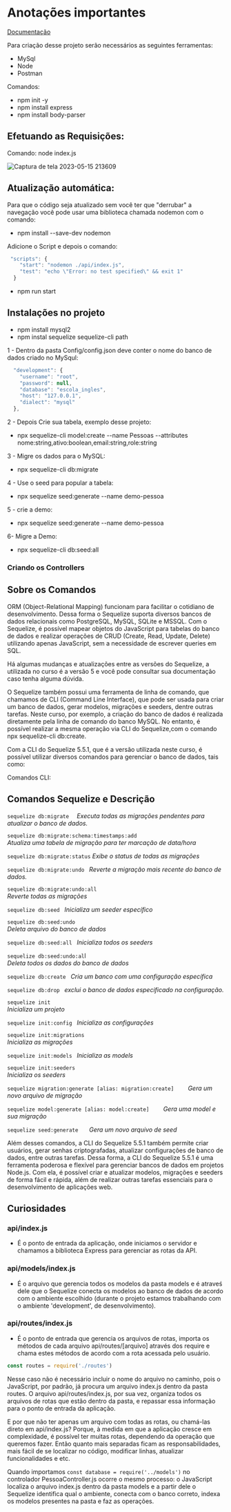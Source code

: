 # Anotações importantes 

<a href="https://sequelize.org/docs/v6/other-topics/migrations/">Documentação</a>

Para criação desse projeto serão necessários as seguintes ferramentas:

- MySql
- Node
- Postman

Comandos:

- npm init -y
- npm install express
- npm install body-parser

## Efetuando as Requisições:

Comando:
node index.js

![Captura de tela 2023-05-15 213609](https://github.com/bruleonel/curso-ingles/assets/104650333/be01737c-fec7-47c4-af7f-412e7ec98f0e)

## Atualização automática:

Para que o código seja atualizado sem você ter que "derrubar" a navegação você pode usar uma biblioteca chamada nodemon com o comando:

- npm install --save-dev nodemon

Adicione o Script e depois o comando:

````js
 "scripts": {
    "start": "nodemon ./api/index.js",
    "test": "echo \"Error: no test specified\" && exit 1"
  }
````

- npm run start

## Instalações no projeto

- npm install mysql2
- npm instal sequelize sequelize-cli path

1 - Dentro da pasta Config/config.json deve conter o nome do banco de dados criado no MySqul:

````js
  "development": {
    "username": "root",
    "password": null,
    "database": "escola_ingles",
    "host": "127.0.0.1",
    "dialect": "mysql"
  },
````
2 - Depois Crie sua tabela, exemplo desse projeto:
- npx sequelize-cli model:create --name Pessoas --attributes nome:string,ativo:boolean,email:string,role:string

3 - Migre os dados para o MySQL: 
- npx sequelize-cli db:migrate

4 - Use o seed para popular a tabela:
- npx sequelize seed:generate --name demo-pessoa

5 - crie a demo:
- npx sequelize seed:generate --name demo-pessoa

6- Migre a Demo:
- npx sequelize-cli db:seed:all

### Criando os Controllers



## Sobre os Comandos

ORM (Object-Relational Mapping) funcionam para facilitar o cotidiano de desenvolvimento. Dessa forma o Sequelize suporta diversos bancos de dados relacionais como PostgreSQL, MySQL, SQLite e MSSQL. Com o Sequelize, é possível mapear objetos do JavaScript para tabelas do banco de dados e realizar operações de CRUD (Create, Read, Update, Delete) utilizando apenas JavaScript, sem a necessidade de escrever queries em SQL.

Há algumas mudanças e atualizações entre as versões do Sequelize, a utilizada no curso é a versão 5 e você pode consultar sua documentação caso tenha alguma dúvida.

O Sequelize também possui uma ferramenta de linha de comando, que chamamos de CLI (Command Line Interface), que pode ser usada para criar um banco de dados, gerar modelos, migrações e seeders, dentre outras tarefas. Neste curso, por exemplo, a criação do banco de dados é realizada diretamente pela linha de comando do banco MySQL. No entanto, é possível realizar a mesma operação via CLI do Sequelize,com o comando npx sequelize-cli db:create.

Com a CLI do Sequelize 5.5.1, que é a versão utilizada neste curso, é possível utilizar diversos comandos para gerenciar o banco de dados, tais como:

Comandos CLI:

## Comandos Sequelize	e Descrição


``sequelize db:migrate	``
*Executa todas as migrações pendentes para atualizar o banco de dados.*


``sequelize db:migrate:schema:timestamps:add``	
*Atualiza uma tabela de migração para ter marcação de data/hora*

``sequelize db:migrate:status``	
*Exibe o status de todas as migrações*

``sequelize db:migrate:undo	``
*Reverte a migração mais recente do banco de dados.*

``sequelize db:migrate:undo:all``	
*Reverte todas as migrações*

``sequelize db:seed	``
*Inicializa um seeder específico*

``sequelize db:seed:undo``	
*Deleta arquivo do banco de dados*

``sequelize db:seed:all	``
*Inicializa todos os seeders*

``sequelize db:seed:undo:al``l	
*Deleta todos os dados do banco de dados*

````sequelize db:create	````
*Cria um banco com uma configuração específica*

``sequelize db:drop	``
*exclui o banco de dados especificado na configuração.*

``sequelize init``	
*Inicializa um projeto*

``sequelize init:config	``
*Inicializa as configurações*

``sequelize init:migrations``	
*Inicializa as migrações*

``sequelize init:models	``
*Inicializa as models*

``sequelize init:seeders``	
*Inicializa os seeders*

``sequelize migration:generate [alias: migration:create]	``
*Gera um novo arquivo de migração*

``sequelize model:generate [alias: model:create]	``
*Gera uma model e sua migração*

``sequelize seed:generate	``
*Gera um novo arquivo de seed*

Além desses comandos, a CLI do Sequelize 5.5.1 também permite criar usuários, gerar senhas criptografadas, atualizar configurações de banco de dados, entre outras tarefas. Dessa forma, a CLI do Sequelize 5.5.1 é uma ferramenta poderosa e flexível para gerenciar bancos de dados em projetos Node.js. Com ela, é possível criar e atualizar modelos, migrações e seeders de forma fácil e rápida, além de realizar outras tarefas essenciais para o desenvolvimento de aplicações web.


## Curiosidades

### api/index.js 
- É o ponto de entrada da aplicação, onde iniciamos o servidor e chamamos a biblioteca Express para gerenciar as rotas da API.

### api/models/index.js 
- É o arquivo que gerencia todos os modelos da pasta models e é atraveś dele que o Sequelize conecta os modelos ao banco de dados de acordo com o ambiente escolhido (durante o projeto estamos trabalhando com o ambiente 'development', de desenvolvimento).

### api/routes/index.js 
- É o ponto de entrada que gerencia os arquivos de rotas, importa os métodos de cada arquivo api/routes/[arquivo] através dos require e chama estes métodos de acordo com a rota acessada pelo usuário.

````js
const routes = require('./routes')
````

Nesse caso não é necessário incluir o nome do arquivo no caminho, pois o JavaScript, por padrão, já procura um arquivo index.js dentro da pasta routes. O arquivo api/routes/index.js, por sua vez, organiza todos os arquivos de rotas que estão dentro da pasta, e repassar essa informação para o ponto de entrada da aplicação.

E por que não ter apenas um arquivo com todas as rotas, ou chamá-las direto em api/index.js? Porque, à medida em que a aplicação cresce em complexidade, é possível ter muitas rotas, dependendo da operação que queremos fazer. Então quanto mais separadas ficam as responsabilidades, mais fácil de se localizar no código, modificar linhas, atualizar funcionalidades e etc.

Quando importamos ``const database = require('../models')`` no controlador PessoaController.js ocorre o mesmo processo: o JavaScript localiza o arquivo index.js dentro da pasta models e a partir dele o Sequelize identifica qual o ambiente, conecta com o banco correto, indexa os modelos presentes na pasta e faz as operações.